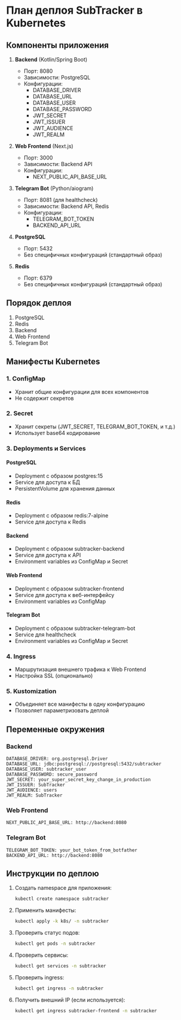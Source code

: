 # План деплоя SubTracker в Kubernetes

## Компоненты приложения

1. **Backend** (Kotlin/Spring Boot)
   - Порт: 8080
   - Зависимости: PostgreSQL
   - Конфигурации:
     - DATABASE_DRIVER
     - DATABASE_URL
     - DATABASE_USER
     - DATABASE_PASSWORD
     - JWT_SECRET
     - JWT_ISSUER
     - JWT_AUDIENCE
     - JWT_REALM

2. **Web Frontend** (Next.js)
   - Порт: 3000
   - Зависимости: Backend API
   - Конфигурации:
     - NEXT_PUBLIC_API_BASE_URL

3. **Telegram Bot** (Python/aiogram)
   - Порт: 8081 (для healthcheck)
   - Зависимости: Backend API, Redis
   - Конфигурации:
     - TELEGRAM_BOT_TOKEN
     - BACKEND_API_URL

4. **PostgreSQL**
   - Порт: 5432
   - Без специфичных конфигураций (стандартный образ)

5. **Redis**
   - Порт: 6379
   - Без специфичных конфигураций (стандартный образ)

## Порядок деплоя

1. PostgreSQL
2. Redis
3. Backend
4. Web Frontend
5. Telegram Bot

## Манифесты Kubernetes

### 1. ConfigMap
- Хранит общие конфигурации для всех компонентов
- Не содержит секретов

### 2. Secret
- Хранит секреты (JWT_SECRET, TELEGRAM_BOT_TOKEN, и т.д.)
- Использует base64 кодирование

### 3. Deployments и Services

#### PostgreSQL
- Deployment с образом postgres:15
- Service для доступа к БД
- PersistentVolume для хранения данных

#### Redis
- Deployment с образом redis:7-alpine
- Service для доступа к Redis

#### Backend
- Deployment с образом subtracker-backend
- Service для доступа к API
- Environment variables из ConfigMap и Secret

#### Web Frontend
- Deployment с образом subtracker-frontend
- Service для доступа к веб-интерфейсу
- Environment variables из ConfigMap

#### Telegram Bot
- Deployment с образом subtracker-telegram-bot
- Service для healthcheck
- Environment variables из ConfigMap и Secret

### 4. Ingress
- Маршрутизация внешнего трафика к Web Frontend
- Настройка SSL (опционально)

### 5. Kustomization
- Объединяет все манифесты в одну конфигурацию
- Позволяет параметризовать деплой

## Переменные окружения

### Backend
```
DATABASE_DRIVER: org.postgresql.Driver
DATABASE_URL: jdbc:postgresql://postgresql:5432/subtracker
DATABASE_USER: subtracker_user
DATABASE_PASSWORD: secure_password
JWT_SECRET: your_super_secret_key_change_in_production
JWT_ISSUER: SubTracker
JWT_AUDIENCE: users
JWT_REALM: SubTracker
```

### Web Frontend
```
NEXT_PUBLIC_API_BASE_URL: http://backend:8080
```

### Telegram Bot
```
TELEGRAM_BOT_TOKEN: your_bot_token_from_botfather
BACKEND_API_URL: http://backend:8080
```

## Инструкции по деплою

1. Создать namespace для приложения:
   ```bash
   kubectl create namespace subtracker
   ```

2. Применить манифесты:
   ```bash
   kubectl apply -k k8s/ -n subtracker
   ```

3. Проверить статус подов:
   ```bash
   kubectl get pods -n subtracker
   ```

4. Проверить сервисы:
   ```bash
   kubectl get services -n subtracker
   ```

5. Проверить ingress:
   ```bash
   kubectl get ingress -n subtracker
   ```

6. Получить внешний IP (если используется):
   ```bash
   kubectl get ingress subtracker-frontend -n subtracker